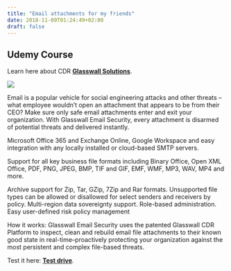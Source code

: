 ```yaml
---
title: "Email attachments for my friends"
date: 2018-11-09T01:24:49+02:00
draft: false
---
```


## Udemy Course

Learn here about CDR **[Glasswall Solutions](https://www.glasswallsolutions.com)**.

![](/img/canary-smaller.jpg#floatright)

Email is a popular vehicle for social engineering attacks and other threats – what employee wouldn’t open an attachment that appears to be from their CEO? Make sure only safe email attachments enter and exit your organization. With Glasswall Email Security, every attachment is disarmed of potential threats and delivered instantly.

Microsoft Office 365 and Exchange Online, Google Workspace and easy integration with any locally installed or cloud-based SMTP servers.

Support for all key business file formats including Binary Office, Open XML Office, PDF, PNG, JPEG, BMP, TIF and GIF, EMF, WMF, MP3, WAV, MP4 and more.

Archive support for Zip, Tar, GZip, 7Zip and Rar formats. Unsupported file types can be allowed or disallowed for select senders and receivers by policy. Multi-region data sovereignty support. Role-based administration. Easy user-defined risk policy management

How it works: Glasswall Email Security uses the patented Glasswall CDR Platform to inspect, clean and rebuild email file attachments to their known good state in real-time–proactively protecting your organization against the most persistent and complex file-based threats.

Test it here: **[Test drive](https://www.glasswall.com/test-drive/)**.
